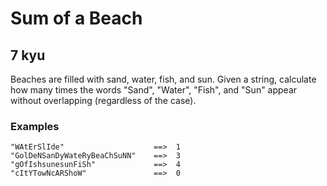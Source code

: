 # Sum of a Beach
## 7 kyu

Beaches are filled with sand, water, fish, and sun. Given a string, calculate how many times the words "Sand", "Water", "Fish", and "Sun" appear without overlapping (regardless of the case).

### Examples
```
"WAtErSlIde"                    ==>  1
"GolDeNSanDyWateRyBeaChSuNN"    ==>  3
"gOfIshsunesunFiSh"             ==>  4
"cItYTowNcARShoW"               ==>  0
```
